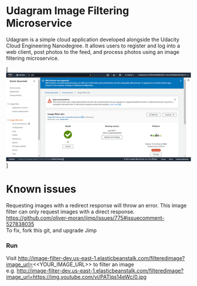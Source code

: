 # Udagram Image Filtering Microservice

Udagram is a simple cloud application developed alongside the Udacity Cloud Engineering Nanodegree. It allows users to register and log into a web client, post photos to the feed, and process photos using an image filtering microservice.

[![screenshot](./deployment_screenshots/screenshot.png)]

# Known issues
Requesting images with a redirect response will throw an error. This image filter can only request images with a direct response.  
https://github.com/oliver-moran/jimp/issues/775#issuecomment-527838035  
To fix, fork this git, and upgrade Jimp


### Run
Visit http://image-filter-dev.us-east-1.elasticbeanstalk.com/filteredimage?image_url=<<YOUR_IMAGE_URL>> to filter an image  
e.g. http://image-filter-dev.us-east-1.elasticbeanstalk.com/filteredimage?image_url=https://img.youtube.com/vi/PATlqs14eWc/0.jpg

